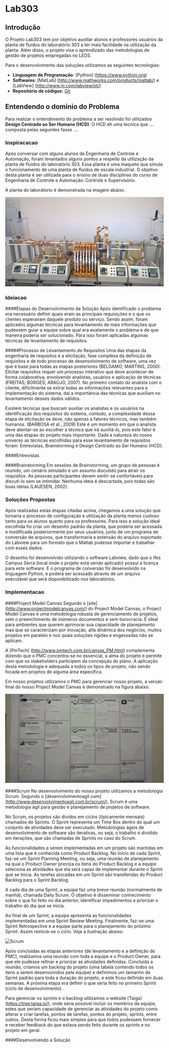 # Lab303
## Introdução
O Projeto Lab303 tem por objetivo auxiliar alunos e professores usuários da planta de fluidos do laboratório 303 a ter mais facilidade na utilização da planta. Além disso, o projeto visa o aprendizado das metodologias de gestão de projetos empregadas no LEDS.

Para o desenvolvimento das soluções utilizamos as seguintes tecnologias:

* __Linguagem de Programação__: [Python] (https://www.python.org) 
* __Softwares__: [MatLab] (http://www.mathworks.com/products/matlab/) e [LabView] (http://www.ni.com/labview/pt/)
* __Repositório de códigos__: [Git](https://git-scm.com)

## Entendendo o dominio do Problema
Para realizar o entendimento do problema a ser resolvido foi utilizadoo __Design Centrado ao Ser Humano (HCD)__. O HCD eh uma tecnica que .... composta pelas seguintes fases ....

### Inspiracacao

Após conversar com alguns alunos da Engenharia de Controle e Automação, foram levantados alguns pontos a respeito da utilização da planta de fluidos do laboratório 303. Essa planta é uma maquete que simula o funcionamento de uma planta de fluidos de escala industrial. O objetivo desta planta é ser utilizada para o ensino de duas disciplinas do curso de Engenharia de Controle e Automação: Controle e Supervisório.

A planta do laborátorio é demonstrada na imagem abaixo.

![Planta Lab 303](https://github.com/LEDS/Lab303/blob/master/Imagens/PlantaSupervisorio.jpg "Planta do Lab 303")

### Ideiacao

####Etapas do Desenvolvimento da Solução
Após identificado o problema era necessário definir quais eram as principais requisições e o que os clientes esperavam daquele produto ou serviço. Sendo assim, foram aplicados algumas técnicas para levantamento de mais informações que pudessem guiar a equipe sobre qual era exatamente o problema e de que maneira poderia ser solucionado. Para isso foram aplicadas algumas técnicas de levantamento de requisitos.

#####Processo de Levantamento de Requisitos
Uma das etapas da engenharia de requisitos é a elicitação, fase complexa da definição de requisitos e de todo processo de desenvolvimento de software, uma vez que é base para todas as etapas posteriores (BELGAMO; MARTINS, 2000). Elicitar requisitos requer um processo interativo que deve acontecer de forma colaborativa, envolvendo analistas, usuários e aplicação de técnicas (FREITAS; BORGES; ARAÚJO, 2007). No primeiro contato do analista com o cliente, dificilmente se extrai todas as informações relevantes para a
implementação do sistema, daí a importância das técnicas que auxiliam no levantamento desses dados válidos.

Existem técnicas que buscam auxiliar os analistas e os usuários na identificação dos requisitos do sistema, contudo, a complexidade dessa etapa de elicitação se deve, não apenas a fatores técnicos, mas também humanos. (BARBOSA et al., 2009) Este é um momento em que o analista deve atentar-se ao escolher a técnica que irá auxiliá-lo, pois este fator é uma das etapas do projeto mais importante. Dada a natureza do nosso universo as técnicas escolhidas para esse levantamento de requisitos foram: Entrevistas, Brainstorming e Design Centrado ao Ser Humano (HCD).

####Entrevistas

####Brainstorming
Em sessões de Brainstorming, um grupo de pessoas é reunido, um cenário simulado e um assunto discutido para atrair os requisitos. As pessoas participantes devem sentir-se confortáveis para discuti-lo sem se intimidar. Nenhuma ideia é descartada, pois todas são boas
ideias (LAUESEN, 2002).


### Soluções Propostas
Após realizadas estas etapas citadas acima, chegamos a uma solução que tornaria o processo de configuração e utilização da planta menos custoso tanto para os alunos quanto para os professores. Para isso a solução ideal escolhida foi criar um desenho padrão da planta, que poderia ser acessada e modificada posteriormente por seus usuários, junto de um programa de conversão de arquivos, que transformaria a extensão do arquivo exportado do Labview para um formato que o Matlab pudesse importar e trabalhar com esses dados.

O desenho foi desenvolvido utilizando o software Labview, dado que o Ifes Campus Serra (local onde o projeto está sendo aplicado) possui a licença para este software. E o programa de conversão foi desenvolvido na linguagem Python, e poderá ser acessado através de um arquivo executável que será disponibilizado nos laboratórios.


### Implementacao

####Project Model Canvas
Segundo o [site] (http://www.projectmodelcanvas.com/) do Project Model Canvas, o Project Model Canvas é uma metodologia robusta de gerenciamento de projetos, sem o preenchimento de inúmeros documentos e sem burocracia. É ideal para ambientes que querem aprimorar sua capacidade de planejamento mas que se caracterizam por inovação, alta dinâmica dos negócios, muitos projetos em paralelo e nos quais soluções rígidas e engessadas não se aplicam.

A [PmTech] (http://www.pmtech.com.br/canvas_PM.html) complementa dizendo que o PMC concentra-se no essencial, a alma do projeto e permite com que os stakeholders participem da concepção do plano. A aplicação desta metodologia é adequada a todos os tipos de projeto, não sendo focada em projetos de alguma área especifica.

Em nosso projetos utilizamos o PMC para gerenciar nosso projeto, a versão final do nosso Project Model Canvas é demonstrado na figura abaixo.

![PMC](https://github.com/LEDS/Lab303/blob/master/Imagens/ProjectModelCanvas.jpg "PMC")

####Scrum
No desenvolvimento do nosso projeto utilizamos a metodologia Scrum. Segundo o [desenvolvimentoagil.com] (http://www.desenvolvimentoagil.com.br/scrum/), Scrum é uma metodologia ágil para gestão e planejamento de projetos de software.

No Scrum, os projetos são dividos em ciclos (tipicamente mensais) chamados de Sprints. O Sprint representa um Time Box dentro do qual um conjunto de atividades deve ser executado. Metodologias ágeis de desenvolvimento de software são iterativas, ou seja, o trabalho é dividido em iterações, que são chamadas de Sprints no caso do Scrum.

As funcionalidades a serem implementadas em um projeto são mantidas em uma lista que é conhecida como Product Backlog. No início de cada Sprint, faz-se um Sprint Planning Meeting, ou seja, uma reunião de planejamento na qual o Product Owner prioriza os itens do Product Backlog e a equipe seleciona as atividades que ela será capaz de implementar durante o Sprint que se inicia. As tarefas alocadas em um Sprint são transferidas do Product Backlog para o Sprint Backlog.

A cada dia de uma Sprint, a equipe faz uma breve reunião (normalmente de manhã), chamada Daily Scrum. O objetivo é disseminar conhecimento sobre o que foi feito no dia anterior, identificar impedimentos e priorizar o trabalho do dia que se inicia.

Ao final de um Sprint, a equipe apresenta as funcionalidades implementadas em uma Sprint Review Meeting. Finalmente, faz-se uma Sprint Retrospective e a equipe parte para o planejamento do próximo Sprint. Assim reinicia-se o ciclo. Veja a ilustração abaixo:

![Scrum](http://www.desenvolvimentoagil.com.br/images/scrum/ciclo_scrum.gif "Scrum")

Após concluidas as etapas anteriores (de levantamento e a definição do PMC), realizamos uma reunião com toda a equipe e o Product Owner, para que ele pudesse refinar e priorizar as atividades definidas. Concluída a reunião, criamos um backlog do projeto (uma tabela contendo todos os itens a serem desenvolvidos pela equipe) e definimos um tamanho de Sprint padrão para toda a duração do projeto, e este ficou definido em duas semanas. A próxima etapa era definir o que seria feito no primeiro Sprint (ciclo de desenvolvimento). 

Para gerenciar os sprints e o backlog utilizamos o website [Taiga] (https://tree.taiga.io/), onde seria possível incluir os membros da equipe, estes que seriam capacidade de gerenciar as atividades do projeto como alterar e criar tarefas, pontos de tarefas, pontos do projeto, sprints, entre outros. Desta forma ficou mais simples para que todos pudessem fornecer e receber feedback do que estava sendo feito durante os sprints e no projeto em geral.

####Desenvolvendo a Solução
